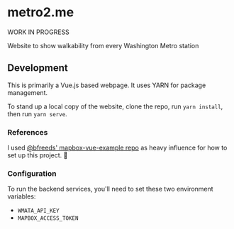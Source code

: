 # metro2.me

WORK IN PROGRESS

Website to show walkability from every Washington Metro station

## Development

This is primarily a Vue.js based webpage. It uses YARN for package management.

To stand up a local copy of the website, clone the repo, run `yarn install`, then run `yarn serve`.

### References

I used [@bfreeds' mapbox-vue-example repo](https://github.com/bfreeds/mapbox-vue-example) as heavy influence for how to set up this project. :bow:

### Configuration

To run the backend services, you'll need to set these two environment variables:

* `WMATA_API_KEY`
* `MAPBOX_ACCESS_TOKEN`